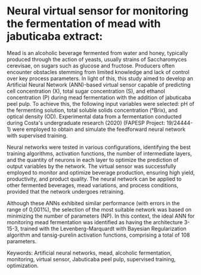 # Neural virtual sensor for monitoring the fermentation of mead with jabuticaba extract:

Mead is an alcoholic beverage fermented from water and honey, typically produced through the action of yeasts, usually strains of Saccharomyces cerevisae, on sugars such as glucose and fructose. Producers often encounter obstacles stemming from limited knowledge and lack of control over key process parameters. In light of this, this study aimed to develop an Artificial Neural Network (ANN)-based virtual sensor capable of predicting cell concentration (X), total sugar concentration (S), and ethanol concentration (P) during mead fermentation with the addition of jabuticaba peel pulp. To achieve this, the following input variables were selected: pH of the fermenting solution, total soluble solids concentration (°Brix), and optical density (OD). Experimental data from a fermentation conducted during Costa's undergraduate research (2020) (FAPESP Project: 19/24444-1) were employed to obtain and simulate the feedforward neural network with supervised training.

Neural networks were tested in various configurations, identifying the best training algorithms, activation functions, the number of intermediate layers, and the quantity of neurons in each layer to optimize the prediction of output variables by the network. The virtual sensor was successfully employed to monitor and optimize beverage production, ensuring high yield, productivity, and product quality. The neural network can be applied to other fermented beverages, mead variations, and process conditions, provided that the network undergoes retraining.

Although these ANNs exhibited similar performance (with errors in the range of 0,001%), the selection of the most suitable network was based on minimizing the number of parameters (NP). In this context, the ideal ANN for monitoring mead fermentation was identified as having the architecture 3-15-3, trained with the Levenberg-Marquardt with Bayesian Regularization algorithm and tansig-purelin activation functions, comprising a total of 108 parameters.

Keywords: Artificial neural networks, mead, alcoholic fermentation, monitoring, virtual sensor, Jabuticaba peel pulp, supervised training, optimization.
